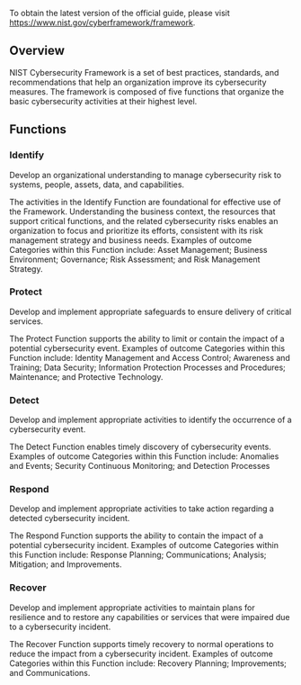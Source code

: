 To obtain the latest version of the official guide, please visit https://www.nist.gov/cyberframework/framework.

## Overview

NIST Cybersecurity Framework is a set of best practices, standards, and recommendations that help an organization improve its cybersecurity measures. The framework is composed of five functions that organize the basic cybersecurity activities at their highest level.

## Functions

### Identify

Develop an organizational understanding to manage cybersecurity risk to systems, people, assets, data, and capabilities.

The activities in the Identify Function are foundational for effective use of the Framework. Understanding the business context, the resources that support critical functions, and the related cybersecurity risks enables an organization to focus and prioritize its efforts, consistent with its risk management strategy and business needs.  Examples of outcome Categories within this Function include: Asset Management; Business Environment; Governance; Risk Assessment; and Risk Management Strategy.

### Protect

Develop and implement appropriate safeguards to ensure delivery of critical services.

The Protect Function supports the ability to limit or contain the impact of a potential cybersecurity event. Examples of outcome Categories within this Function include: Identity Management and Access Control; Awareness and Training; Data Security; Information Protection Processes and Procedures; Maintenance; and Protective Technology.

### Detect

Develop and implement appropriate activities to identify the occurrence of a cybersecurity event.

The Detect Function enables timely discovery of cybersecurity events. Examples of outcome Categories within this Function include: Anomalies and Events; Security Continuous Monitoring; and Detection Processes

### Respond

Develop and implement appropriate activities to take action regarding a detected cybersecurity incident.

The Respond Function supports the ability to contain the impact of a potential cybersecurity incident. Examples of outcome Categories within this Function include: Response Planning; Communications; Analysis; Mitigation; and Improvements.

### Recover

Develop and implement appropriate activities to maintain plans for resilience and to restore any capabilities or services that were impaired due to a cybersecurity incident.

The Recover Function supports timely recovery to normal operations to reduce the impact from a cybersecurity incident. Examples of outcome Categories within this Function include: Recovery Planning; Improvements; and Communications.
